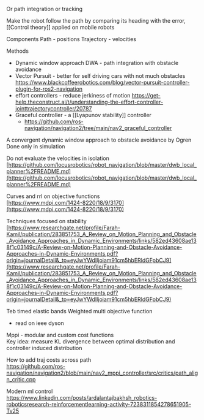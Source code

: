 Or path integration or tracking

Make the robot follow the path by comparing its heading with the error, [[Control theory]] applied on mobile robots

Components
Path - positions
Trajectory - velocities

Methods
* Dynamic window approach DWA - path integration with obstacle avoidance
* Vector Pursuit - better for self driving cars with not much obstacles
https://www.blackcoffeerobotics.com/blog/vector-pursuit-controller-plugin-for-ros2-navigation
* effort controllers - reduce jerkiness of motion https://get-help.theconstruct.ai/t/understanding-the-effort-controller-jointtrajectorycontroller/20787
* Graceful controller - a [[Lyapunov stability]] controller
	* https://github.com/ros-navigation/navigation2/tree/main/nav2_graceful_controller

A convergent dynamic window approach to obstacle avoidance by Ogren  
Done only in simulation

Do not evaluate the velocities in isolation
[https://github.com/locusrobotics/robot_navigation/blob/master/dwb_local_planner%2FREADME.md](https://github.com/locusrobotics/robot_navigation/blob/master/dwb_local_planner%2FREADME.md)

Curves and rrl on objective functions  
[https://www.mdpi.com/1424-8220/18/9/3170](https://www.mdpi.com/1424-8220/18/9/3170)

Techniques focused on stability  
[https://www.researchgate.net/profile/Farah-Kamil/publication/283851753_A_Review_on_Motion_Planning_and_Obstacle_Avoidance_Approaches_in_Dynamic_Environments/links/582ed43608ae138f1c03149c/A-Review-on-Motion-Planning-and-Obstacle-Avoidance-Approaches-in-Dynamic-Environments.pdf?origin=journalDetail&_tp=eyJwYWdlIjoiam91cm5hbERldGFpbCJ9](https://www.researchgate.net/profile/Farah-Kamil/publication/283851753_A_Review_on_Motion_Planning_and_Obstacle_Avoidance_Approaches_in_Dynamic_Environments/links/582ed43608ae138f1c03149c/A-Review-on-Motion-Planning-and-Obstacle-Avoidance-Approaches-in-Dynamic-Environments.pdf?origin=journalDetail&_tp=eyJwYWdlIjoiam91cm5hbERldGFpbCJ9)

Teb timed elastic bands
Weighted multi objective function  
- read on ieee dyson

Mppi - modular and custom cost functions  
Key idea: measure KL divergence between optimal distribution and controller induced distribution


How to add traj costs across path  
https://github.com/ros-navigation/navigation2/blob/main/nav2_mppi_controller/src/critics/path_align_critic.cpp

Modern ml control
https://www.linkedin.com/posts/ardalantajbakhsh_robotics-roboticsresearch-reinforcementlearning-activity-7238311854278651905-Tv25